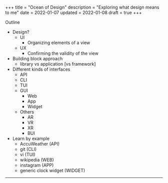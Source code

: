 +++
title = "Ocean of Design"
description = "Exploring what design means to me"
date = 2022-01-07
updated = 2022-01-08
draft = true
+++

Outline

- Design?
  - UI
    - Organizing elements of a view
  - UX
    - Confirming the validity of the view
- Building block approach
  - library vs application [vs framework]
- Different kinds of interfaces
  - API
  - CLI
  - TUI
  - GUI
    - Web
    - App
    - Widget
  - Others
    - AR
    - VR
    - XR
    - BUI
- Learn by example
  - AccuWeather (API)
  - git (CLI)
  - vi (TUI)
  - wikipedia (WEB)
  - instagram (APP)
  - generic clock widget (WIDGET)

---
